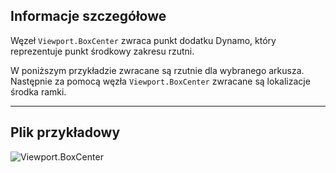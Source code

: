 ## Informacje szczegółowe
Węzeł `Viewport.BoxCenter` zwraca punkt dodatku Dynamo, który reprezentuje punkt środkowy zakresu rzutni.

W poniższym przykładzie zwracane są rzutnie dla wybranego arkusza. Następnie za pomocą węzła `Viewport.BoxCenter` zwracane są lokalizacje środka ramki.
___
## Plik przykładowy

![Viewport.BoxCenter](./Revit.Elements.Viewport.BoxCenter_img.jpg)
